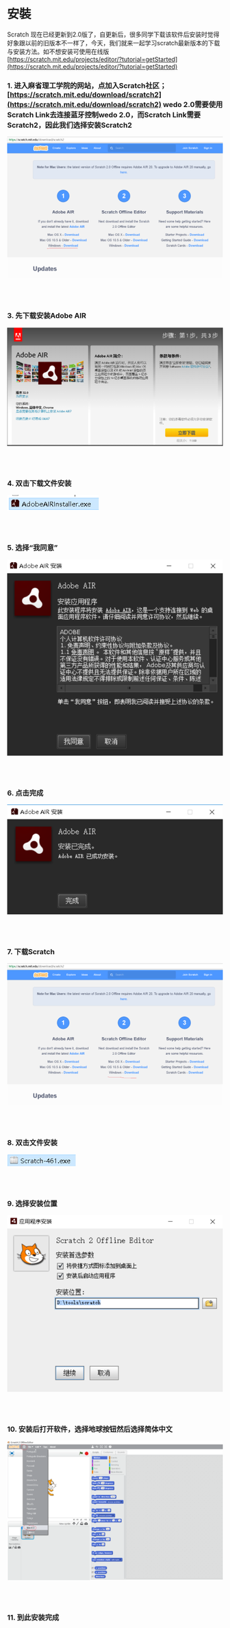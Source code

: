 ﻿# 安裝

Scratch 现在已经更新到2.0版了，自更新后，很多同学下载该软件后安装时觉得好象跟以前的旧版本不一样了，今天，我们就来一起学习scratch最新版本的下载与安装方法。如不想安装可使用在线版[https://scratch.mit.edu/projects/editor/?tutorial=getStarted](https://scratch.mit.edu/projects/editor/?tutorial=getStarted)<br>

### 1. 进入麻省理工学院的网站，点加入Scratch社区； [https://scratch.mit.edu/download/scratch2](https://scratch.mit.edu/download/scratch2) wedo 2.0需要使用Scratch Link去连接蓝牙控制wedo 2.0，而Scratch Link需要Scratch2，因此我们选择安装Scratch2

![Download](/Scratch/resource/setup1.PNG)


<br><br>

### 3. 先下载安装Adobe AIR

![Setup](/Scratch/resource/setup2.PNG)

<br><br>

### 4. 双击下载文件安装

![Setup](/Scratch/resource/setup3.PNG)

<br><br>

### 5. 选择“我同意”

![Setup](/Scratch/resource/setup4.PNG)

<br><br>

### 6. 点击完成

![Setup](/Scratch/resource/setup5.PNG)

<br><br>

### 7. 下载Scratch

![Setup](/Scratch/resource/setup6.PNG)

<br><br>

### 8. 双击文件安装

![Setup](/Scratch/resource/setup7.PNG)

<br><br>

### 9. 选择安装位置

![Setup](/Scratch/resource/setup8.PNG)

<br><br>

### 10. 安装后打开软件，选择地球按钮然后选择简体中文

![Setup](/Scratch/resource/setup9.PNG)

<br><br>

### 11. 到此安装完成

